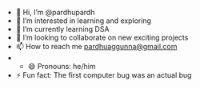 - 👋 Hi, I’m @pardhupardh
- 👀 I’m interested in learning and exploring
- 🌱 I’m currently learning DSA
- 💞️ I’m looking to collaborate on new exciting projects
- 📫 How to reach me pardhuaggunna@gmail.com
- - 😄 Pronouns: he/him
- ⚡ Fun fact: The first computer bug was an actual bug

<!---
pardhupardh/pardhupardh is a ✨ special ✨ repository because its `README.md` (this file) appears on your GitHub profile.
You can click the Preview link to take a look at your changes.
--->
